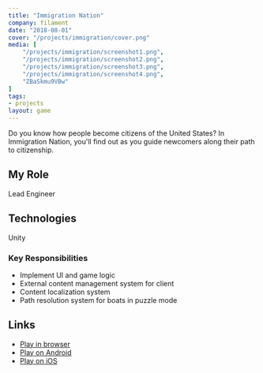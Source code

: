 ```yaml
---
title: "Immigration Nation"
company: filament
date: "2018-08-01"
cover: "/projects/immigration/cover.png"
media: [
    "/projects/immigration/screenshot1.png",
    "/projects/immigration/screenshot2.png",
    "/projects/immigration/screenshot3.png",
    "/projects/immigration/screenshot4.png",
    "ZBaSkmu9VBw"
]
tags:
- projects
layout: game
---
```


Do you know how people become citizens of the United States? In Immigration Nation, you'll find out as you guide newcomers along their path to citizenship. 

## My Role
Lead Engineer

## Technologies
Unity

### Key Responsibilities
* Implement UI and game logic
* External content management system for client
* Content localization system
* Path resolution system for boats in puzzle mode

## Links
* [Play in browser](https://www.icivics.org/games/immigration-nation)
* [Play on Android](https://play.google.com/store/apps/details?id=com.filament.icivics.immigrationnation2018&hl=en_US)
* [Play on iOS](https://itunes.apple.com/us/app/immigration-nation/id1136058500?mt=8)
